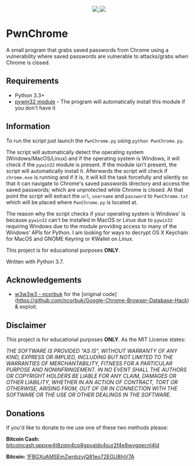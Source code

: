 <p align="center">
    <a href="https://github.com/Arszilla/PwnChrome/blob/master/LICENSE">
        <img src="https://img.shields.io/github/license/Arszilla/PwnChrome.svg?logo=github&logoColor=white">
    </a>
    <a href="http://www.python.org/download/">
        <img src="https://img.shields.io/badge/Python-3.3+-yellow.svg?color=blue&logo=python&logoColor=white">
    </a>
</p>

# PwnChrome
A small program that grabs saved passwords from Chrome using a vulnerability where saved passwords are vulnerable to 
attacks/grabs when Chrome is closed.

## Requirements
- Python 3.3+
- [pywin32 module](https://github.com/mhammond/pywin32) - The program will automatically install this module if you 
don't have it

## Information
To run the script just launch the `PwnChrome.py` using `python PwnChrome.py`.

The script will automatically detect the operating system (Windows/MacOS/Linux) and if the operating system is Windows, 
it will check if the `pywin32` module is present. If the module isn't present, the script will automatically install it.
Afterwards the script will check if `chrome.exe` is running and if it is, it will kill the task forcefully and silently 
so that it can navigate to Chrome's saved passwords directory and access the saved passwords; which are unprotected 
while Chrome is closed. At that point the script will extract the `url`, `username` and `password` to `PwnChrome.txt` 
which will be placed where `PwnChrome.py` is located at. 

The reason why the script checks if your operating system is Windows' is because `pywin32` can't be installed in MacOS 
or Linux due to `pywin32` requiring Windows due to the module providing access to many of the Windows' APIs for 
Python. I am looking for ways to decrypt OS X Keychain for MacOS and GNOME Keyring or KWallet on Linux. 

This project is for educational purposes **ONLY**.

Written with Python 3.7.

## Acknowledgements
- [w3w3w3 - ncorbuk](https://github.com/ncorbuk) for the [original code]
(https://github.com/ncorbuk/Google-Chrome-Browser-Database-Hack) & exploit.

## Disclaimer
This project is for educational purposes **ONLY**. As the MIT License states:

_THE SOFTWARE IS PROVIDED "AS IS", WITHOUT WARRANTY OF ANY KIND, EXPRESS OR IMPLIED, INCLUDING BUT NOT LIMITED TO THE 
WARRANTIES OF MERCHANTABILITY, FITNESS FOR A PARTICULAR PURPOSE AND NONINFRINGEMENT. IN NO EVENT SHALL THE AUTHORS OR 
COPYRIGHT HOLDERS BE LIABLE FOR ANY CLAIM, DAMAGES OR OTHER LIABILITY, WHETHER IN AN ACTION OF CONTRACT, TORT OR 
OTHERWISE, ARISING FROM, OUT OF OR IN CONNECTION WITH THE SOFTWARE OR THE USE OR OTHER DEALINGS IN THE SOFTWARE._

## Donations
If you'd like to donate to me use one of these two methods please:

**Bitcoin Cash:** [bitcoincash:qppxw4t8zqm4cp8gpvaldx4sur2f4e8wvgqecnl4ld](https://i.imgur.com/rwIhn3b.png)

**Bitcoin:** [1FBGXoAMSEmZwnbzyjQ81eo72EGU8hjV7A](https://i.imgur.com/6wxQ9G0.png)
